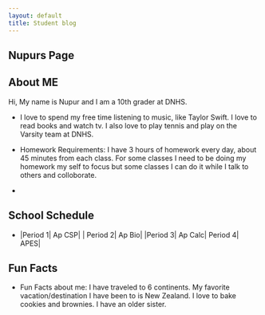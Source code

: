 ```yaml
---
layout: default
title: Student blog
---
```



## Nupurs Page 


## About ME
Hi, My name is Nupur and I am a 10th grader at DNHS.

-  I love to spend my free time listening to music, like Taylor Swift. I love to read books and watch tv. I also love to play tennis and play on the Varsity team at DNHS.

- Homework Requirements: I have 3 hours of homework every day, about 45 minutes from each class. For some classes I need to be doing my homework my self to focus but some classes I can do it while I talk to others and colloborate. 
- 
## School Schedule
- |Period 1| Ap CSP|
 | Period 2| Ap Bio|
 |Period 3| Ap Calc|
 Period 4| APES|

 ## Fun Facts
 - Fun Facts about me: I have traveled to 6 continents. My favorite vacation/destination I have been to is New Zealand. I love to bake cookies and brownies. I have an older sister.






